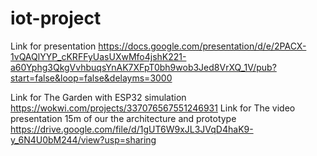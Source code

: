 # iot-project

Link for presentation 
https://docs.google.com/presentation/d/e/2PACX-1vQAQlYYP_cKRFFyUasUXwMfo4jshK221-a60Yphg3QkgVvhbuqsYnAK7XFpT0bh9wob3Jed8VrXQ_1V/pub?start=false&loop=false&delayms=3000

Link for The Garden with ESP32 simulation https://wokwi.com/projects/337076567551246931
Link for The video presentation 15m of our the architecture and prototype https://drive.google.com/file/d/1gUT6W9xJL3JVqD4haK9-y_6N4U0bM244/view?usp=sharing